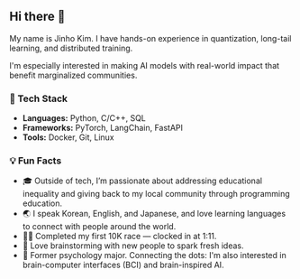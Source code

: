 ## Hi there 👋
My name is Jinho Kim.
I have hands-on experience in quantization, long-tail learning, and distributed training.

I'm especially interested in making AI models with real-world impact that benefit marginalized communities.

### 🚀 Tech Stack
- **Languages:** Python, C/C++, SQL
- **Frameworks:** PyTorch, LangChain, FastAPI
- **Tools:** Docker, Git, Linux

### 💡 Fun Facts
- 🎓 Outside of tech, I’m passionate about addressing educational inequality and giving back to my local community through programming education.
- 🌏 I speak Korean, English, and Japanese, and love learning languages to connect with people around the world.
- 🏃‍♂️ Completed my first 10K race — clocked in at 1:11.  
- 🤝 Love brainstorming with new people to spark fresh ideas.
- 🧠 Former psychology major. Connecting the dots: I'm also interested in brain-computer interfaces (BCI) and brain-inspired AI.

<!--
**jhjh-kim/jhjh-kim** is a ✨ _special_ ✨ repository because its `README.md` (this file) appears on your GitHub profile.

Here are some ideas to get you started:

- 🔭 I’m currently working on ...
- 🌱 I’m currently learning ...
- 👯 I’m looking to collaborate on ...
- 🤔 I’m looking for help with ...
- 💬 Ask me about ...
- 📫 How to reach me: ...
- 😄 Pronouns: ...
- ⚡ Fun fact: ...
-->
